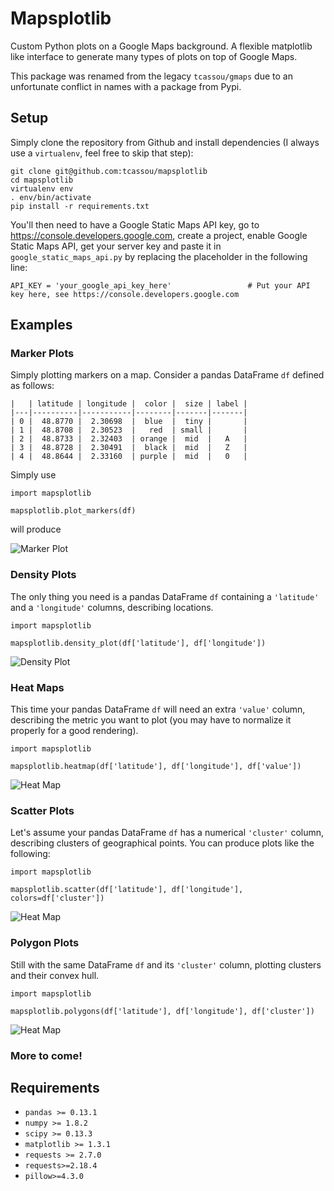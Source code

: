 # Mapsplotlib

Custom Python plots on a Google Maps background. A flexible matplotlib like interface to generate many types of plots on top of Google Maps.

This package was renamed from the legacy `tcassou/gmaps` due to an unfortunate conflict in names with a package from Pypi.

## Setup

Simply clone the repository from Github and install dependencies (I always use a `virtualenv`, feel free to skip that step):
```
git clone git@github.com:tcassou/mapsplotlib
cd mapsplotlib
virtualenv env
. env/bin/activate
pip install -r requirements.txt
```

You'll then need to have a Google Static Maps API key, go to https://console.developers.google.com, create a project, enable Google Static Maps API, get your server key and paste it in `google_static_maps_api.py` by replacing the placeholder in the following line:
```
API_KEY = 'your_google_api_key_here'                 # Put your API key here, see https://console.developers.google.com
```

## Examples

### Marker Plots

Simply plotting markers on a map. Consider a pandas DataFrame `df` defined as follows:

```
|   | latitude | longitude |  color |  size | label |
|---|----------|-----------|--------|-------|-------|
| 0 |  48.8770 |  2.30698  |  blue  |  tiny |       |
| 1 |  48.8708 |  2.30523  |   red  | small |       |
| 2 |  48.8733 |  2.32403  | orange |  mid  |   A   |
| 3 |  48.8728 |  2.30491  |  black |  mid  |   Z   |
| 4 |  48.8644 |  2.33160  | purple |  mid  |   0   |
```

Simply use
```
import mapsplotlib

mapsplotlib.plot_markers(df)
```
will produce

![Marker Plot](https://github.com/tcassou/mapsplotlib/blob/master/examples/markers.png)

### Density Plots

The only thing you need is a pandas DataFrame `df` containing a `'latitude'` and a `'longitude'` columns, describing locations.

```
import mapsplotlib

mapsplotlib.density_plot(df['latitude'], df['longitude'])
```

![Density Plot](https://github.com/tcassou/mapsplotlib/blob/master/examples/density.png)

### Heat Maps

This time your pandas DataFrame `df` will need an extra `'value'` column, describing the metric you want to plot (you may have to normalize it properly for a good rendering).

```
import mapsplotlib

mapsplotlib.heatmap(df['latitude'], df['longitude'], df['value'])
```
![Heat Map](https://github.com/tcassou/mapsplotlib/blob/master/examples/heatmap.png)

### Scatter Plots

Let's assume your pandas DataFrame `df` has a numerical `'cluster'` column, describing clusters of geographical points. You can produce plots like the following:

```
import mapsplotlib

mapsplotlib.scatter(df['latitude'], df['longitude'], colors=df['cluster'])
```
![Heat Map](https://github.com/tcassou/mapsplotlib/blob/master/examples/clusters.png)

### Polygon Plots

Still with the same DataFrame `df` and its `'cluster'` column, plotting clusters and their convex hull.

```
import mapsplotlib

mapsplotlib.polygons(df['latitude'], df['longitude'], df['cluster'])
```
![Heat Map](https://github.com/tcassou/mapsplotlib/blob/master/examples/polygons.png)

### More to come!

## Requirements

* `pandas >= 0.13.1`
* `numpy >= 1.8.2`
* `scipy >= 0.13.3`
* `matplotlib >= 1.3.1`
* `requests >= 2.7.0`
* `requests>=2.18.4`
* `pillow>=4.3.0`

